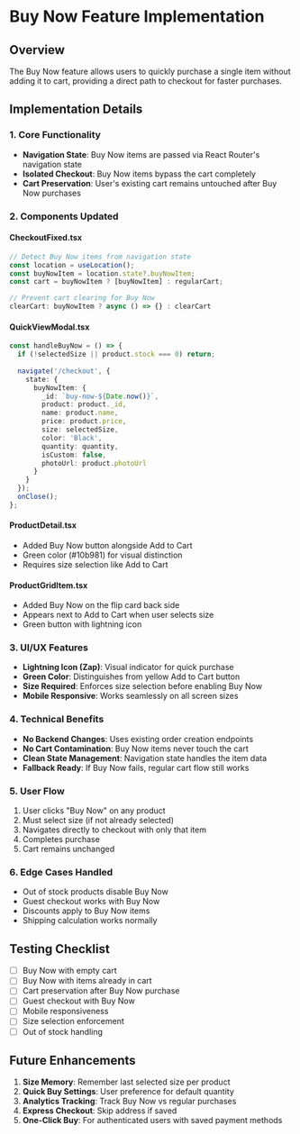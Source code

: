 # Buy Now Feature Implementation

## Overview
The Buy Now feature allows users to quickly purchase a single item without adding it to cart, providing a direct path to checkout for faster purchases.

## Implementation Details

### 1. Core Functionality
- **Navigation State**: Buy Now items are passed via React Router's navigation state
- **Isolated Checkout**: Buy Now items bypass the cart completely
- **Cart Preservation**: User's existing cart remains untouched after Buy Now purchases

### 2. Components Updated

#### CheckoutFixed.tsx
```typescript
// Detect Buy Now items from navigation state
const location = useLocation();
const buyNowItem = location.state?.buyNowItem;
const cart = buyNowItem ? [buyNowItem] : regularCart;

// Prevent cart clearing for Buy Now
clearCart: buyNowItem ? async () => {} : clearCart
```

#### QuickViewModal.tsx
```typescript
const handleBuyNow = () => {
  if (!selectedSize || product.stock === 0) return;
  
  navigate('/checkout', {
    state: {
      buyNowItem: {
        _id: `buy-now-${Date.now()}`,
        product: product._id,
        name: product.name,
        price: product.price,
        size: selectedSize,
        color: 'Black',
        quantity: quantity,
        isCustom: false,
        photoUrl: product.photoUrl
      }
    }
  });
  onClose();
};
```

#### ProductDetail.tsx
- Added Buy Now button alongside Add to Cart
- Green color (#10b981) for visual distinction
- Requires size selection like Add to Cart

#### ProductGridItem.tsx
- Added Buy Now on the flip card back side
- Appears next to Add to Cart when user selects size
- Green button with lightning icon

### 3. UI/UX Features
- **Lightning Icon (Zap)**: Visual indicator for quick purchase
- **Green Color**: Distinguishes from yellow Add to Cart button
- **Size Required**: Enforces size selection before enabling Buy Now
- **Mobile Responsive**: Works seamlessly on all screen sizes

### 4. Technical Benefits
- **No Backend Changes**: Uses existing order creation endpoints
- **No Cart Contamination**: Buy Now items never touch the cart
- **Clean State Management**: Navigation state handles the item data
- **Fallback Ready**: If Buy Now fails, regular cart flow still works

### 5. User Flow

1. User clicks "Buy Now" on any product
2. Must select size (if not already selected)
3. Navigates directly to checkout with only that item
4. Completes purchase
5. Cart remains unchanged

### 6. Edge Cases Handled
- Out of stock products disable Buy Now
- Guest checkout works with Buy Now
- Discounts apply to Buy Now items
- Shipping calculation works normally

## Testing Checklist

- [ ] Buy Now with empty cart
- [ ] Buy Now with items already in cart
- [ ] Cart preservation after Buy Now purchase
- [ ] Guest checkout with Buy Now
- [ ] Mobile responsiveness
- [ ] Size selection enforcement
- [ ] Out of stock handling

## Future Enhancements

1. **Size Memory**: Remember last selected size per product
2. **Quick Buy Settings**: User preference for default quantity
3. **Analytics Tracking**: Track Buy Now vs regular purchases
4. **Express Checkout**: Skip address if saved
5. **One-Click Buy**: For authenticated users with saved payment methods
